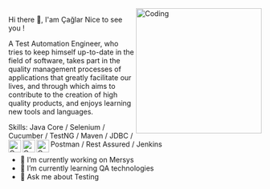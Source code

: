 <img align="right" alt="Coding" width="250" src="https://camo.githubusercontent.com/5ddf73ad3a205111cf8c686f687fc216c2946a75005718c8da5b837ad9de78c9/68747470733a2f2f7468756d62732e6766796361742e636f6d2f4576696c4e657874446576696c666973682d736d616c6c2e676966">

Hi there 👋, I'am Çağlar
Nice to see you !

A Test Automation Engineer, who tries to keep himself up-to-date in the field of software, takes part in the quality management processes of applications that greatly facilitate our lives, and through which aims to contribute to the creation of high quality products, and enjoys learning new tools and languages.

Skills: Java Core / Selenium / Cucumber / TestNG / Maven / JDBC / Postman / Rest Assured / Jenkins
<img align="left" alt="Coding" width="25" src="https://user-images.githubusercontent.com/103858540/194759160-4f9cf12f-18c5-4ccf-8c65-ff241ca00f6e.png"><img align="left" alt="Coding" width="25" src="https://user-images.githubusercontent.com/103858540/194758996-bac5677a-3463-4e41-9980-0c6b9465f8d2.png"><img align="left" alt=""><img align="left" alt="Coding" width="25" src="https://user-images.githubusercontent.com/103858540/194759517-28b96fdf-9e97-499e-8d86-d7b33c51345c.png">



- 🔭 I’m currently working on Mersys 
- 🌱 I’m currently learning QA technologies 
- 💬 Ask me about Testing 


